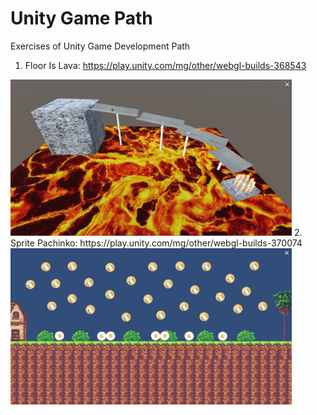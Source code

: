 # Unity Game Path
Exercises of Unity Game Development Path
1. Floor Is Lava:
https://play.unity.com/mg/other/webgl-builds-368543
<img src="floor_is_lava.png" alt="Alt text" style="width:450px; height:250px;">
2. Sprite Pachinko: https://play.unity.com/mg/other/webgl-builds-370074
<img src="sprite_pachinko.png" alt="Alt text" style="width:450px; height:250px;">
